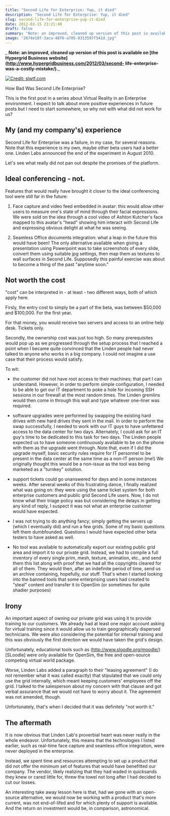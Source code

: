 ```yaml
---
title: "Second Life for Enterprise: Yup, it died"
description: "Second Life for Enterprise: Yup, it died"
slug: second-life-for-enterprise-yup-it-died
date: 2012-03-15 23:21:40
draft: false
summary: "Note: an improved, cleaned up version of this post is available on the Hypergrid Business website."
image: "2674e18f-3aca-48f6-a705-0313597f541d.jpg"
---
```



 _ **Note: an improved, cleaned up version of this post is available on [the
Hypergrid Business website](http://www.hypergridbusiness.com/2012/03/second-
life-enterprise-was-a-costly-mistake/).**_

[![Credit: slwtf.com](https://slwtf.files.wordpress.com/2008/05/fujitsusiemens1.jpg)](https://slwtf.wordpress.com/2008/05/22/unashamed-of-what-it-is/)

How Bad Was Second Life Enterprise?

This is the first post in a series about Virtual Reality in an Enterprise
environment. I expect to talk about more positive experiences in future posts
but I need to start somewhere, so why not with what did not work for us?

## My (and my company's) experience

Second Life for Enterprise was a failure, in my case, for several reasons.
Note that this experience is my own, maybe other beta users had a better one.
Linden Labs announced the end of the experiment in August 2010.

Let's see what really did not pan out despite the promises of the platform.

## Ideal conferencing - not.

Features that would really have brought it closer to the ideal conferencing
tool were still far in the future:

1. Face capture and video feed embedded in avatar: this would allow other users to measure one's state of mind through their facial expressions. We were sold on the idea through a cool video of Ashton Kutcher's face mapped to this avatar's "head" showing him interact with Second Life and expressing obvious delight at what he was seeing.

1. Seamless Office documents integration: what a leap in the future this would have been! The only alternative available when giving a presentation using Powerpoint was to take screenshots of every slide, convert them using suitable jpg settings, then map them as textures to wall surfaces in Second Life. Supposedly this painful exercise was about to become a thing of the past "anytime soon."


## Not worth the cost

"cost" can be interpreted in - at least - two different ways, both of which
apply here.

Firsly, the entry cost to simply be a part of the beta, was between $50,000
and $100,000. For the first year.

For that money, you would receive two servers and access to an online help
desk. Tickets only.

Secondly, the ownership cost was just too high. So many prerequisites would
pop up as we progressed through the setup process that I reached a point when
I became quite convinced that the Linden people had never talked to anyone who
works in a big company. I could not imagine a use case that their process
would satisfy.

To wit:

* the customer did not have root access to their machines; that part I can understand. However, in order to perform simple configuration, I needed to be able to get our IT department to poke a hole for incoming SSH sessions in our firewall at the most random times. The Linden gremlins would then come in through this wall and type whatever one-liner was required.

* software upgrades were performed by swapping the existing hard drives with new hard drives they sent in the mail. In order to perform the swap successfully, I needed to work with our IT guys to have unfettered access to the data center for two days. Alternately, I could ask for an IT guy's time to be dedicated to this task for two days. The Linden people expected us to have someone continuously available to be on the phone with them as the upgrade went through. Note that, even if I did the upgrade myself, basic security rules require for IT personnel to be present in the data center at the same time as a non-IT person (me!) We originally thought this would be a non-issue as the tool was being marketed as a "turnkey" solution.

* support tickets could go unanswered for days and in some instances weeks. After several weeks of this frustrating dance, I finally realized what was going on: they were using the same ticket system for both enterprise customers and public grid Second Life users. Now, I do not know what their triage policy was but considering the delays in getting any kind of reply, I suspect it was not what an enterprise customer would have expected.

* I was not trying to do anything fancy; simply getting the servers up (which I eventually did) and run a few grids. Some of my basic questions left them dumbfounded. Questions I would have expected other beta testers to have asked as well.

* No tool was available to automatically export our existing public grid area and import it to our private grid. Instead, we had to compile a full inventory of every single prim, mesh, texture, animation, etc., and send them this list along with proof that we had all the copyrights cleared for all of them. They would then, after an indefinite period of time, send us an archive containing, hopefully, our stuff. That's when I started looking into the banned tools that some enterprising users had created to "steal" content and transfer it to OpenSim (or sometimes for quite shadier purposes)


## Irony

An important aspect of owning our private grid was using it to provide
training to our customers. We already had at least one major account asking
for virtual training since it would allow us to train geographically dispersed
technicians. We were also considering the potential for internal training and
this was obviously the first direction we would have taken the grid's design.

Unfortunately, educational tools such as
(http://www.sloodle.org/moodle/)[SLoodle] were only available for OpenSim, the
free and open-source competing virtual world package.

Worse, Linden Labs added a paragraph to their "leasing agreement" (I do not
remember what it was called exactly) that stipulated that we could only use
the grid internally, which meant keeping customers' employees off the grid. I
talked to the salesperson about my concern with that clause and got verbal
assurance that we would not have to worry about it. The agreement was not
amended, though.

Unfortunately, that's when I decided that it was definitely "not worth it."

## The aftermath

It is now obvious that Linden Lab's proverbial heart was never really in the
whole endeavor. Unfortunately, this means that the technologies I listed
earlier, such as real-time face capture and seamless office integration, were
never deployed in the enterprise.

Instead, we spent time and resources attempting to set up a product that did
not offer the minimum set of features that would have benefitted our company.
The vendor, likely realizing that they had waded in quicksands they knew or
cared little for, threw the towel not long after I had decided to cut our
losses.

An interesting take away lesson here is that, had we gone with an open-source
alternative, we would now be working with a product that's more current, was
not end-of-lifed and for which plenty of support is available. And the return
on investment would be, in comparison, astronomical.

